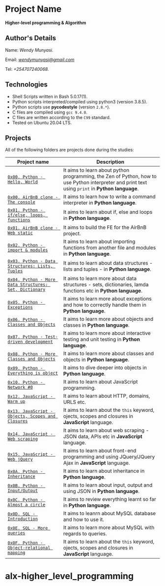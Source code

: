 # Project Name
**Higher-level programming & Algorithm**

## Author's Details
Name: *Wendy Munyasi.*

Email: *wendymunyasi@gmail.com*

Tel: *+254707240068.*

## Technologies
* Shell Scripts written in Bash 5.0.17(1).
* Python scripts interpreted/compiled using python3 (version 3.8.5).
* Python scripts use **pycodestyle** (version `2.8.*`).
* C files are compiled using `gcc 9.4.0`.
* C files are written according to the `C99` standard.
* Tested on Ubuntu 20.04 LTS.

## Projects
All of the following folders are projects done during the studies:

| Project name | Description |
| ------------ | ----------- |
| [`0x00. Python - Hello, World`](https://github.com/wendymunyasi/alx-higher_level_programming/tree/master/0x00-python-hello_world) | It aims to learn about python programming, the Zen of Python, how to use Python interpreter and print text using `print` in **Python language**.|
| [`0x00. AirBnB clone - The console`](https://github.com/nancymuthee/AirBnB_clone) | It aims to learn how to write a command interpreter in **Python language**.|
| [`0x01. Python - if/else, loops, functions`](https://github.com/wendymunyasi/alx-higher_level_programming/tree/master/0x01-python-if_else_loops_functions) | It aims to learn about if, else and loops in **Python language**.|
| [`0x01. AirBnB clone - Web static`](https://github.com/nancymuthee/AirBnB_clone) | It aims to build the FE for the AirBnB project.|
| [`0x02. Python - import & modules`](https://github.com/wendymunyasi/alx-higher_level_programming/tree/master/0x02-python-import_modules) | It aims to learn about importing functions from another file and modules in **Python language**.|
| [`0x03. Python - Data Structures: Lists, Tuples`](https://github.com/wendymunyasi/alx-higher_level_programming/tree/master/0x03-python-data_structures) | It aims to learn about data structures - lists and tuples - in **Python language**.|
| [`0x04. Python - More Data Structures: Set, Dictionary`](https://github.com/wendymunyasi/alx-higher_level_programming/tree/master/0x04-python-more_data_structures) | It aims to learn more about data structures - sets, dictionaries, lamda functions etc in **Python language**.|
| [`0x05. Python - Exceptions`](https://github.com/wendymunyasi/alx-higher_level_programming/tree/master/0x05-python-exceptions) | It aims to learn more about exceptions and how to correctly handle them in **Python language**.|
| [`0x06. Python - Classes and Objects`](https://github.com/wendymunyasi/alx-higher_level_programming/tree/master/0x06-python-classes) | It aims to learn more about objects and classes in **Python language**.|
| [`0x07. Python - Test-driven development`](https://github.com/wendymunyasi/alx-higher_level_programming/tree/master/0x07-python-test_driven_development) | It aims to learn more about interactive testing and unit testing in **Python language**.|
| [`0x08. Python - More Classes and Objects`](https://github.com/wendymunyasi/alx-higher_level_programming/tree/master/0x08-python-more_classes) | It aims to learn more about classes and objects in **Python language**.|
| [`0x09. Python - Everything is object`](https://github.com/wendymunyasi/alx-higher_level_programming/tree/master/0x09-python-everything_is_object) | It aims to dive deeper into objects in **Python language**.|
| [`0x10. Python - Network #0`](https://github.com/wendymunyasi/alx-higher_level_programming/tree/master/0x10-python-network_0) | It aims to learn about JavaScript programming.|
| [`0x12. JavaScript - Warm up`](https://github.com/wendymunyasi/alx-higher_level_programming/tree/master/0x12-javascript-warm_up) | It aims to learn about HTTP, domains, URLS etc.|
| [`0x13. JavaScript - Objects, Scopes and Closures`](https://github.com/wendymunyasi/alx-higher_level_programming/tree/master/0x13-javascript_objects_scopes_closures) | It aims to learn about the `this` keyword, ojects, scopes and closures in **JavaScript** language.|
| [`0x14. JavaScript - Web scraping`](https://github.com/wendymunyasi/alx-higher_level_programming/tree/master/0x14-javascript-web_scraping) | It aims to learn about web scraping - JSON data, APIs etc in **JavaScript** language.|
| [`0x15. JavaScript - Web jQuery`](https://github.com/wendymunyasi/alx-higher_level_programming/tree/master/0x15-javascript-web_jquery) | It aims to learn about front-end programming and using JQuery/JQuery Ajax in **JavaScript** language.|
| [`0x0A. Python - Inheritance`](https://github.com/wendymunyasi/alx-higher_level_programming/tree/master/0x0A-python-inheritance) | It aims to learn about inheritance in **Python language**.|
| [`0x0B. Python - Input/Output`](https://github.com/wendymunyasi/alx-higher_level_programming/tree/master/0x0B-python-input_output) | It aims to learn about input, output and using JSON in **Python language**.|
| [`0x0C. Python - Almost a circle`](https://github.com/wendymunyasi/alx-higher_level_programming/tree/master/0x0C-python-almost_a_circle) | It aims to review everything learnt so far in **Python language**.|
| [`0x0D. SQL - Introduction`](https://github.com/wendymunyasi/alx-higher_level_programming/tree/master/0x0D-SQL_introduction) | It aims to leanrn about MySQL database and how to use it.|
| [`0x0E. SQL - More queries`](https://github.com/wendymunyasi/alx-higher_level_programming/tree/master/0x0E-SQL_more_queries) | It aims to learn more about MySQL with regards to queries.|
| [`0x0F. Python - Object-relational mapping`](https://github.com/wendymunyasi/alx-higher_level_programming/tree/master/0x0F-python-object_relational_mapping) | It aims to learn about the `this` keyword, ojects, scopes and closures in **JavaScript** language.|
# alx-higher_level_programming

